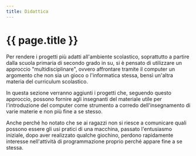 ```yaml
---
title: Didattica
---
```


# {{ page.title }}

Per rendere i progetti più adatti all'ambiente scolastico, soprattutto a partire dalla scuola primaria di secondo grado in su, si è pensato di utilizzare un approccio "multidisciplinare", ovvero affrontare tramite il computer un argomento che non sia un gioco o l'informatica stessa, bensì un'altra materia del curriculum scolastico.

In questa sezione verranno aggiunti i progetti che, seguendo questo approccio, possono fornire agli insegnanti del materiale utile per l'introduzione del computer come strumento a corredo dell'insegnamento di varie materie e non più fine a se stesso.

Anche perché ho notato che se ai ragazzi non si riesce a comunicare quali possono essere gli usi pratici di una macchina, passato l'entusiasmo iniziale, dopo aver realizzato qualche giochino, perdono rapidamente interesse nell'attività di programmazione proprio perché appare fine a se stessa.
